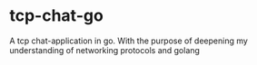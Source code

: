 # tcp-chat-go
A tcp chat-application in go. With the purpose of deepening my understanding of networking protocols and golang
